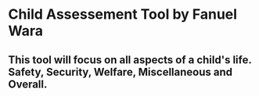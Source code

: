 # Child Assessement Tool by Fanuel Wara
## This tool will focus on all aspects of a child's life. Safety, Security, Welfare, Miscellaneous and Overall.
